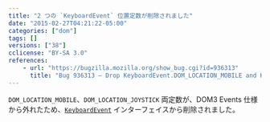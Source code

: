 ```yaml
---
title: "2 つの `KeyboardEvent` 位置定数が削除されました"
date: "2015-02-27T04:21:22-05:00"
categories: ["dom"]
tags: []
versions: ["38"]
cclicense: "BY-SA 3.0"
references:
    - url: "https://bugzilla.mozilla.org/show_bug.cgi?id=936313"
      title: "Bug 936313 – Drop KeyboardEvent.DOM_LOCATION_MOBILE and KeyboardEvent.DOM_LOCATION_JOYSTICK of KeyboardEvent.location since they have been dropped from D3E spec"
---
```

`DOM_LOCATION_MOBILE`、`DOM_LOCATION_JOYSTICK` 両定数が、DOM3 Events 仕様から外れたため、[`KeyboardEvent`](https://developer.mozilla.org/docs/Web/API/KeyboardEvent) インターフェイスから削除されました。
